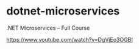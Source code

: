 # dotnet-microservices
.NET Microservices – Full Course

https://www.youtube.com/watch?v=DgVjEo3OGBI
